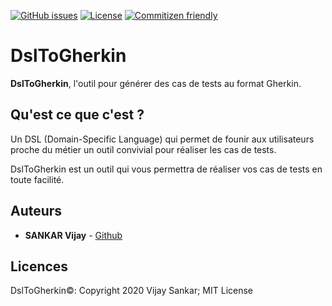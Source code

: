 [![GitHub issues](https://img.shields.io/github/issues/sankarvijay/DslToGherkin.svg)](https://github.com/sankarvijay/DslToGherkin/issues)
[![License](https://img.shields.io/github/license/sankarvijay/DslToGherkin.svg?style=flat-square)](LICENSE)
[![Commitizen friendly](https://img.shields.io/badge/commitizen-friendly-brightgreen.svg)](http://commitizen.github.io/cz-cli/)

# DslToGherkin

**DslToGherkin**, l'outil pour générer des cas de tests au format Gherkin. 

## Qu'est ce que c'est ?

Un DSL (Domain-Specific Language) qui permet de founir aux utilisateurs proche du métier un outil convivial pour réaliser les cas de tests.

DslToGherkin est un outil qui vous permettra de réaliser vos cas de tests en toute facilité.

## Auteurs
* **SANKAR Vijay** - [Github](https://github.com/sankarvijay)

## Licences
DslToGherkin©: Copyright 2020 Vijay Sankar; MIT License
